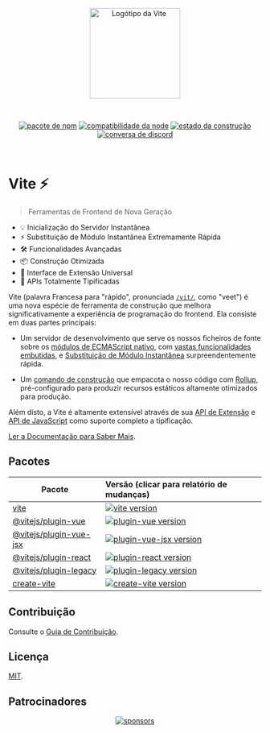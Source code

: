 <p align="center">
  <a href="https://vite.dev" target="_blank" rel="noopener noreferrer">
    <img width="180" src="https://vite.dev/logo.svg" alt="Logótipo da Vite">
  </a>
</p>
<br/>
<p align="center">
  <a href="https://npmjs.com/package/vite"><img src="https://img.shields.io/npm/v/vite.svg" alt="pacote de npm"></a>
  <a href="https://nodejs.org/en/about/previous-releases"><img src="https://img.shields.io/node/v/vite.svg" alt="compatibilidade da node"></a>
  <a href="https://github.com/vitejs/vite/actions/workflows/ci.yml"><img src="https://github.com/vitejs/vite/actions/workflows/ci.yml/badge.svg?branch=main" alt="estado da construção"></a>
  <a href="https://chat.vite.dev"><img src="https://img.shields.io/badge/chat-discord-blue?style=flat&logo=discord" alt="conversa de discord"></a>
</p>
<br/>

# Vite ⚡

> Ferramentas de Frontend de Nova Geração

- 💡 Inicialização do Servidor Instantânea
- ⚡️ Substituição de Módulo Instantânea Extremamente Rápida
- 🛠️ Funcionalidades Avançadas
- 📦 Construção Otimizada
- 🔩 Interface de Extensão Universal
- 🔑 APIs Totalmente Tipificadas

Vite (palavra Francesa para "rápido", pronunciada [`/vit/`](https://cdn.jsdelivr.net/gh/vitejs/vite@main/docs/public/vite.mp3), como "veet") é uma nova espécie de ferramenta de construção que melhora significativamente a experiência de programação do frontend. Ela consiste em duas partes principais:

- Um servidor de desenvolvimento que serve os nossos ficheiros de fonte sobre os [módulos de ECMAScript nativo](https://developer.mozilla.org/en-US/docs/Web/JavaScript/Guide/Modules), com [vastas funcionalidades embutidas](https://pt.vite.dev/guide/features), e [Substituição de Módulo Instantânea](https://pt.vite.dev/guide/features#hot-module-replacement) surpreendentemente rápida.

- Um [comando de construção](https://pt.vite.dev/guide/build) que empacota o nosso código com [Rollup](https://rollupjs.org), pré-configurado para produzir recursos estáticos altamente otimizados para produção.

Além disto, a Vite é altamente extensível através de sua [API de Extensão](https://pt.vite.dev/guide/api-plugin) e [API de JavaScript](https://pt.vite.dev/guide/api-javascript) como suporte completo a tipificação.

[Ler a Documentação para Saber Mais](https://pt.vite.dev/).

## Pacotes

| Pacote                                           | Versão (clicar para relatório de mudanças)                                                                                                       |
| ------------------------------------------------- | :----------------------------------------------------------------------------------------------------------------------------------- |
| [vite](packages/vite)                             | [![vite version](https://img.shields.io/npm/v/vite.svg?label=%20)](packages/vite/CHANGELOG.md)                                       |
| [@vitejs/plugin-vue](packages/plugin-vue)         | [![plugin-vue version](https://img.shields.io/npm/v/@vitejs/plugin-vue.svg?label=%20)](packages/plugin-vue/CHANGELOG.md)             |
| [@vitejs/plugin-vue-jsx](packages/plugin-vue-jsx) | [![plugin-vue-jsx version](https://img.shields.io/npm/v/@vitejs/plugin-vue-jsx.svg?label=%20)](packages/plugin-vue-jsx/CHANGELOG.md) |
| [@vitejs/plugin-react](packages/plugin-react)     | [![plugin-react version](https://img.shields.io/npm/v/@vitejs/plugin-react.svg?label=%20)](packages/plugin-react/CHANGELOG.md)       |
| [@vitejs/plugin-legacy](packages/plugin-legacy)   | [![plugin-legacy version](https://img.shields.io/npm/v/@vitejs/plugin-legacy.svg?label=%20)](packages/plugin-legacy/CHANGELOG.md)    |
| [create-vite](packages/create-vite)               | [![create-vite version](https://img.shields.io/npm/v/create-vite.svg?label=%20)](packages/create-vite/CHANGELOG.md)                  |

## Contribuição

Consulte o [Guia de Contribuição](CONTRIBUTING.md).

## Licença

[MIT](LICENSE).

## Patrocinadores

<p align="center">
  <a target="_blank" href="https://github.com/sponsors/yyx990803">
    <img alt="sponsors" src="https://sponsors.vuejs.org/vite.svg?v2">
  </a>
</p>

